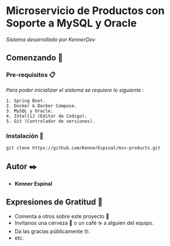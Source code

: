 # Microservicio de Productos con Soporte a MySQL y Oracle

_Sistema desarrollado por KennerDev_

## Comenzando 🚀

### Pre-requisitos 📋

_Para poder inicializar el sistema se requiere lo siguiente :_

```
1. Spring Boot.
2. Docker & Docker Compose.
3. MySQL y Oracle.
4. IntelliJ (Editor de Codigo).
5. Git (Controlador de versiones).
```

### Instalación 🔧
```
git clone https://github.com/KennerEspinal/msv-products.git
```

## Autor ✒️

* **Kenner Espinal**

## Expresiones de Gratitud 🎁

* Comenta a otros sobre este proyecto 📢
* Invitanos una cerveza 🍺 o un café ☕ a alguien del equipo.
* Da las gracias públicamente 🤓.
* etc.